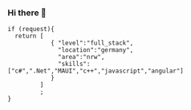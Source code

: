 ### Hi there 👋

```
if (request){
  return [
            { "level":"full_stack",
              "location":"germany",
              "area":"nrw",
              "skills":["c#",".Net","MAUI","c++","javascript","angular"]
            }
         ]
         ;
}
```
<!--
**githubgoucho/githubgoucho** is a ✨ _github_ ✨ repository because its `README.md` (this file) appears on your GitHub profile.

Here are some ideas to get you started: 

- 🌱 I’m currently learning ... 
- 🤔 I’m looking for help with ...
- 💬 Ask me about ...

- 😄 Pronouns: ...
- ⚡ Fun fact: ...
-->
